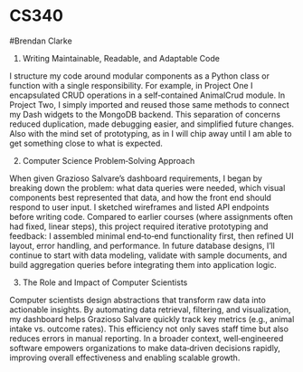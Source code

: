 # CS340
#Brendan Clarke
1. Writing Maintainable, Readable, and Adaptable Code

I structure my code around modular components as a Python class or function with a single responsibility. For example, in Project One I encapsulated CRUD operations in a self‑contained AnimalCrud module. In Project Two, I simply imported and reused those same methods to connect my Dash widgets to the MongoDB backend. This separation of concerns reduced duplication, made debugging easier, and simplified future changes. Also with the mind set of prototyping, as in I will chip away until I am able to get something close to what is expected. 

2. Computer Science Problem‑Solving Approach

When given Grazioso Salvare’s dashboard requirements, I began by breaking down the problem: what data queries were needed, which visual components best represented that data, and how the front end should respond to user input. I sketched wireframes and listed API endpoints before writing code. Compared to earlier courses (where assignments often had fixed, linear steps), this project required iterative prototyping and feedback: I assembled minimal end‑to‑end functionality first, then refined UI layout, error handling, and performance. In future database designs, I’ll continue to start with data modeling, validate with sample documents, and build aggregation queries before integrating them into application logic.

3. The Role and Impact of Computer Scientists

Computer scientists design abstractions that transform raw data into actionable insights. By automating data retrieval, filtering, and visualization, my dashboard helps Grazioso Salvare quickly track key metrics (e.g., animal intake vs. outcome rates). This efficiency not only saves staff time but also reduces errors in manual reporting. In a broader context, well‑engineered software empowers organizations to make data‑driven decisions rapidly, improving overall effectiveness and enabling scalable growth.

